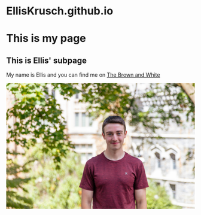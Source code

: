 # EllisKrusch.github.io


# This is my page

## This is Ellis' subpage

My name is Ellis and you can find me on [The Brown and White](https://thebrownandwhite.com/author/erk623/)

![Ellis Photo](https://github.com/EllisKrusch/EllisKrusch.github.io/blob/main/StaffHeadshot-80.jpg?raw=true)

